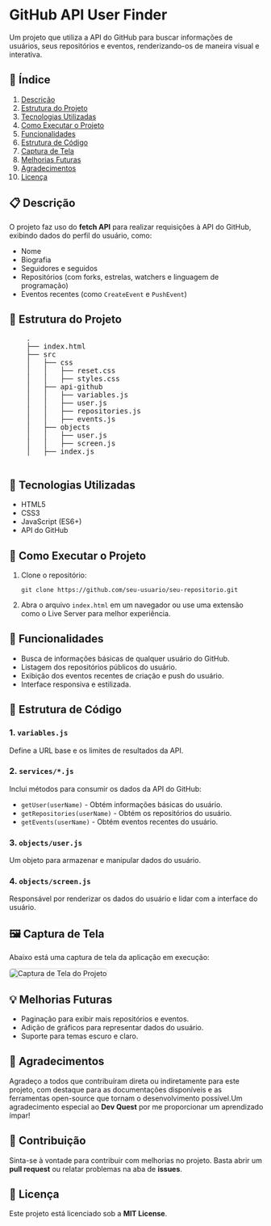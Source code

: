 <h1>GitHub API User Finder</h1>
<p>Um projeto que utiliza a API do GitHub para buscar informações de usuários, seus repositórios e eventos, renderizando-os de maneira visual e interativa.</p>
 <h2>📑 Índice</h2>
    <ol>
        <li><a href="#descricao">Descrição</a></li>
        <li><a href="#estrutura">Estrutura do Projeto</a></li>
        <li><a href="#tecnologias">Tecnologias Utilizadas</a></li>
        <li><a href="#execucao">Como Executar o Projeto</a></li>
        <li><a href="#funcionalidades">Funcionalidades</a></li>
        <li><a href="#estrutura-codigo">Estrutura de Código</a></li>
        <li><a href="#captura-tela">Captura de Tela</a></li>
        <li><a href="#melhorias">Melhorias Futuras</a></li>
        <li><a href="#agradecimentos">Agradecimentos</a></li>
        <li><a href="#licenca">Licença</a></li>
    </ol>
    
<h2>📋 Descrição</h2>
<p>O projeto faz uso do <strong>fetch API</strong> para realizar requisições à API do GitHub, exibindo dados do perfil do usuário, como:</p>
<ul>
        <li>Nome</li>
        <li>Biografia</li>
        <li>Seguidores e seguidos</li>
        <li>Repositórios (com forks, estrelas, watchers e linguagem de programação)</li>
        <li>Eventos recentes (como <code>CreateEvent</code> e <code>PushEvent</code>)</li>
    </ul>
    
 <h2>📂 Estrutura do Projeto</h2>
    <pre>
    .
    ├── index.html
    ├── src
    │   ├── css
    │   │   ├── reset.css
    │   │   ├── styles.css
    │   ├── api-github
    │   │   ├── variables.js
    │   │   ├── user.js
    │   │   ├── repositories.js
    │   │   ├── events.js
    │   ├── objects
    │   │   ├── user.js
    │   │   ├── screen.js
    │   ├── index.js
    </pre>

<h2>🔧 Tecnologias Utilizadas</h2>
<ul>
        <li>HTML5</li>
        <li>CSS3</li>
        <li>JavaScript (ES6+)</li>
        <li>API do GitHub</li>
</ul>
    
<h2>🚀 Como Executar o Projeto</h2>
<ol>
        <li>Clone o repositório:</li>
        <pre><code>git clone https://github.com/seu-usuario/seu-repositorio.git</code></pre>
        <li>Abra o arquivo <code>index.html</code> em um navegador ou use uma extensão como o Live Server para melhor experiência.</li>
</ol>
    
<h2>📜 Funcionalidades</h2>
<ul>
        <li>Busca de informações básicas de qualquer usuário do GitHub.</li>
        <li>Listagem dos repositórios públicos do usuário.</li>
        <li>Exibição dos eventos recentes de criação e push do usuário.</li>
        <li>Interface responsiva e estilizada.</li>
 </ul>

<h2>📘 Estrutura de Código</h2>
 <h3>1. <code>variables.js</code></h3>
 <p>Define a URL base e os limites de resultados da API.</p>
    
<h3>2. <code>services/*.js</code></h3>
<p>Inclui métodos para consumir os dados da API do GitHub:</p>
<ul>
    <li><code>getUser(userName)</code> - Obtém informações básicas do usuário.</li>
     <li><code>getRepositories(userName)</code> - Obtém os repositórios do usuário.</li>
     <li><code>getEvents(userName)</code> - Obtém eventos recentes do usuário.</li>
</ul>


<h3>3. <code>objects/user.js</code></h3>
    <p>Um objeto para armazenar e manipular dados do usuário.</p>

<h3>4. <code>objects/screen.js</code></h3>
    <p>Responsável por renderizar os dados do usuário e lidar com a interface do usuário.</p>
  <h2 id="captura-tela">🖼️ Captura de Tela</h2>
    <p>Abaixo está uma captura de tela da aplicação em execução:</p>
    <img src="assets/screenshot.png" alt="Captura de Tela do Projeto" style="max-width: 100%; border: 1px solid #ccc; border-radius: 5px;">
<h2>💡 Melhorias Futuras</h2>
    <ul>
        <li>Paginação para exibir mais repositórios e eventos.</li>
        <li>Adição de gráficos para representar dados do usuário.</li>
        <li>Suporte para temas escuro e claro.</li>
    </ul>
<h2 id="agradecimentos">🙏 Agradecimentos</h2>
    <p>Agradeço a todos que contribuíram direta ou indiretamente para este projeto, com destaque para as documentações disponíveis e as ferramentas open-source que tornam o desenvolvimento possível.Um agradecimento especial ao <strong>Dev Quest</strong> por me proporcionar um aprendizado ímpar! </p>    
 <h2>🤝 Contribuição</h2>
    <p>Sinta-se à vontade para contribuir com melhorias no projeto. Basta abrir um <strong>pull request</strong> ou relatar problemas na aba de <strong>issues</strong>.</p>

<h2>📝 Licença</h2>
    <p>Este projeto está licenciado sob a <strong>MIT License</strong>.</p>
